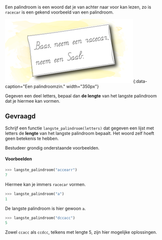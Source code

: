 Een palindroom is een woord dat je van achter naar voor kan lezen, zo is `racecar` is een gekend voorbeeld van een palindroom.

!["Een palindroom"](media/palindroom.png "Een palindroomzin."){:data-caption="Een palindroomzin." width="350px"}

Gegeven een deel letters, bepaal dan **de lengte** van het langste palindroom dat je hiermee kan vormen.

## Gevraagd
Schrijf een functie `langste_palindroom(letters)` dat gegeven een lijst met letters de **lengte** van het langste palindroom bepaalt. Het woord zelf hoeft geen betekenis te hebben.

Bestudeer grondig onderstaande voorbeelden.

#### Voorbeelden

```python
>>> langste_palindroom("accearr")
7
```
Hiermee kan je immers `racecar` vormen.


```python
>>> langste_palindroom("a")
1
```
De langste palindroom is hier gewoon `a`.

```python
>>> langste_palindroom("dccacc")
5
```
Zowel `ccacc` als `ccdcc`, telkens met lengte 5, zijn hier mogelijke oplossingen.